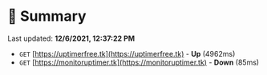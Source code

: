 # 📖 Summary
Last updated: **12/6/2021, 12:37:22 PM**

- `GET` [https://uptimerfree.tk](https://uptimerfree.tk) - **Up** (4962ms)
- `GET` [https://monitoruptimer.tk](https://monitoruptimer.tk) - **Down** (85ms)
